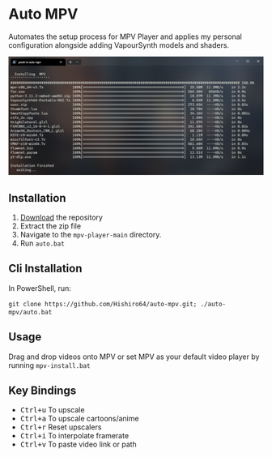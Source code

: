 # Auto MPV

Automates the setup process for MPV Player and applies my personal configuration alongside adding VapourSynth models and shaders.

![image](./preview.png)

## Installation
 1. [Download](https://github.com/Hishiro64/mpv-player/archive/refs/heads/main.zip) the repository
 2. Extract the zip file
 3. Navigate to the `mpv-player-main` directory.
 4. Run ``auto.bat``

## Cli Installation
  In PowerShell, run:

````
git clone https://github.com/Hishiro64/auto-mpv.git; ./auto-mpv/auto.bat
````

## Usage
   Drag and drop videos onto MPV or set MPV as your default video player by running ``mpv-install.bat``

## Key Bindings  
 - <kbd>Ctrl+u</kbd> To upscale
 - <kbd>Ctrl+a</kbd> To upscale cartoons/anime
 - <kbd>Ctrl+r</kbd> Reset upscalers
 - <kbd>Ctrl+i</kbd> To interpolate framerate
 - <kbd>Ctrl+v</kbd> To paste video link or path 
